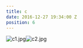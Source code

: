 ```yaml
---
title: c
date: 2016-12-27 19:34:00 Z
position: 6
---
```


![c1.jpg](/uploads/c1.jpg)![c2.jpg](/uploads/c2.jpg)